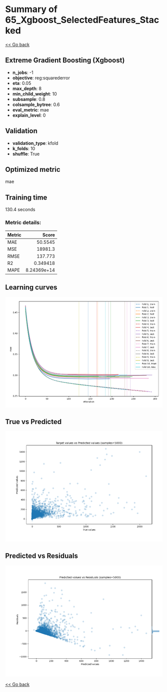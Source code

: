# Summary of 65_Xgboost_SelectedFeatures_Stacked

[<< Go back](../README.md)


## Extreme Gradient Boosting (Xgboost)
- **n_jobs**: -1
- **objective**: reg:squarederror
- **eta**: 0.05
- **max_depth**: 8
- **min_child_weight**: 10
- **subsample**: 0.8
- **colsample_bytree**: 0.6
- **eval_metric**: mae
- **explain_level**: 0

## Validation
 - **validation_type**: kfold
 - **k_folds**: 10
 - **shuffle**: True

## Optimized metric
mae

## Training time

130.4 seconds

### Metric details:
| Metric   |           Score |
|:---------|----------------:|
| MAE      |    50.5545      |
| MSE      | 18981.3         |
| RMSE     |   137.773       |
| R2       |     0.349418    |
| MAPE     |     8.24369e+14 |



## Learning curves
![Learning curves](learning_curves.png)
## True vs Predicted

![True vs Predicted](true_vs_predicted.png)


## Predicted vs Residuals

![Predicted vs Residuals](predicted_vs_residuals.png)



[<< Go back](../README.md)
